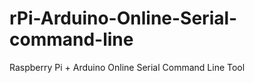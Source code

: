 rPi-Arduino-Online-Serial-command-line
======================================

Raspberry Pi + Arduino Online Serial Command Line Tool
